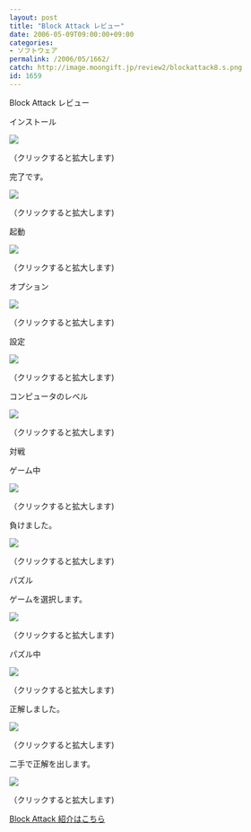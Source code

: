```yaml
---
layout: post
title: "Block Attack レビュー"
date: 2006-05-09T09:00:00+09:00
categories:
- ソフトウェア
permalink: /2006/05/1662/
catch: http://image.moongift.jp/review2/blockattack8.s.png
id: 1659
---
```

Block Attack レビュー  
<!--more-->

インストール

  

[![](http://image.moongift.jp/review2/blockattack1.s.png)](http://image.moongift.jp/review2/blockattack1.png)  
  
（クリックすると拡大します)

  

完了です。

  

[![](http://image.moongift.jp/review2/blockattack2.s.png)](http://image.moongift.jp/review2/blockattack2.png)  
  
（クリックすると拡大します)

  

起動

  

[![](http://image.moongift.jp/review2/blockattack3.s.png)](http://image.moongift.jp/review2/blockattack3.png)  
  
（クリックすると拡大します)

  

オプション

  

[![](http://image.moongift.jp/review2/blockattack4.s.png)](http://image.moongift.jp/review2/blockattack4.png)  
  
（クリックすると拡大します)

  

設定

  

[![](http://image.moongift.jp/review2/blockattack5.s.png)](http://image.moongift.jp/review2/blockattack5.png)  
  
（クリックすると拡大します)

  

コンピュータのレベル

  

[![](http://image.moongift.jp/review2/blockattack6.s.png)](http://image.moongift.jp/review2/blockattack6.png)  
  
（クリックすると拡大します)

  

対戦

  

ゲーム中

  

[![](http://image.moongift.jp/review2/blockattack8.s.png)](http://image.moongift.jp/review2/blockattack8.png)  
  
（クリックすると拡大します)

  

負けました。

  

[![](http://image.moongift.jp/review2/blockattack7.s.png)](http://image.moongift.jp/review2/blockattack7.png)  
  
（クリックすると拡大します)

  

パズル

  

ゲームを選択します。

  

[![](http://image.moongift.jp/review2/blockattack9.s.png)](http://image.moongift.jp/review2/blockattack9.png)  
  
（クリックすると拡大します)

  

パズル中

  

[![](http://image.moongift.jp/review2/blockattack10.s.png)](http://image.moongift.jp/review2/blockattack10.png)  
  
（クリックすると拡大します)

  

正解しました。

  

[![](http://image.moongift.jp/review2/blockattack11.s.png)](http://image.moongift.jp/review2/blockattack11.png)  
  
（クリックすると拡大します)

  

二手で正解を出します。

  

[![](http://image.moongift.jp/review2/blockattack12.s.png)](http://image.moongift.jp/review2/blockattack12.png)  
  
（クリックすると拡大します)

  

[Block Attack 紹介はこちら](http://oss.moongift.jp/intro/i-1659.html)

